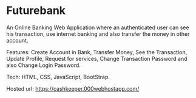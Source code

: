 # Futurebank
An Online Banking Web Application where an authenticated user can see his transaction, use internet banking and also transfer the money in other account.

Features: Create Account in Bank, Transfer Money, See the Transaction, Update Profile, Request for services, Change Transaction Password and also Change Login Password.

Tech: HTML, CSS, JavaScript, BootStrap.

Hosted url: https://cashkeeper.000webhostapp.com/
